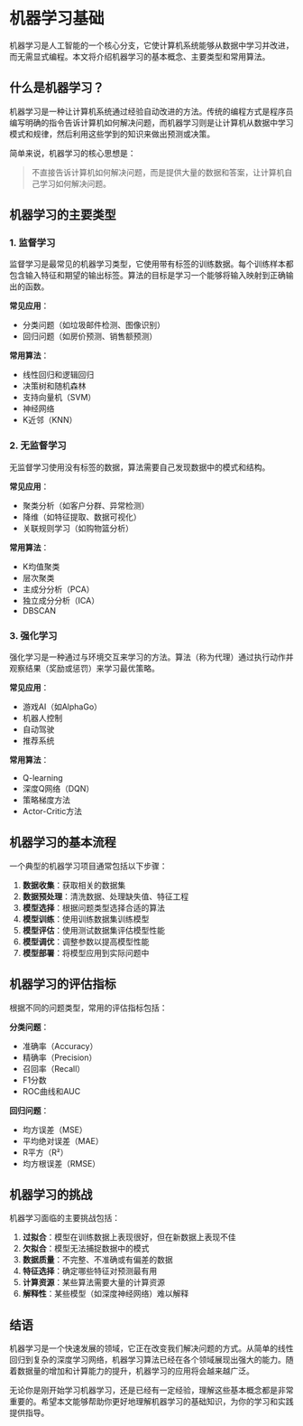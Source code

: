 # 机器学习基础

机器学习是人工智能的一个核心分支，它使计算机系统能够从数据中学习并改进，而无需显式编程。本文将介绍机器学习的基本概念、主要类型和常用算法。

## 什么是机器学习？

机器学习是一种让计算机系统通过经验自动改进的方法。传统的编程方式是程序员编写明确的指令告诉计算机如何解决问题，而机器学习则是让计算机从数据中学习模式和规律，然后利用这些学到的知识来做出预测或决策。

简单来说，机器学习的核心思想是：

> 不直接告诉计算机如何解决问题，而是提供大量的数据和答案，让计算机自己学习如何解决问题。

## 机器学习的主要类型

### 1. 监督学习

监督学习是最常见的机器学习类型，它使用带有标签的训练数据。每个训练样本都包含输入特征和期望的输出标签。算法的目标是学习一个能够将输入映射到正确输出的函数。

**常见应用**：
- 分类问题（如垃圾邮件检测、图像识别）
- 回归问题（如房价预测、销售额预测）

**常用算法**：
- 线性回归和逻辑回归
- 决策树和随机森林
- 支持向量机（SVM）
- 神经网络
- K近邻（KNN）

### 2. 无监督学习

无监督学习使用没有标签的数据，算法需要自己发现数据中的模式和结构。

**常见应用**：
- 聚类分析（如客户分群、异常检测）
- 降维（如特征提取、数据可视化）
- 关联规则学习（如购物篮分析）

**常用算法**：
- K均值聚类
- 层次聚类
- 主成分分析（PCA）
- 独立成分分析（ICA）
- DBSCAN

### 3. 强化学习

强化学习是一种通过与环境交互来学习的方法。算法（称为代理）通过执行动作并观察结果（奖励或惩罚）来学习最优策略。

**常见应用**：
- 游戏AI（如AlphaGo）
- 机器人控制
- 自动驾驶
- 推荐系统

**常用算法**：
- Q-learning
- 深度Q网络（DQN）
- 策略梯度方法
- Actor-Critic方法

## 机器学习的基本流程

一个典型的机器学习项目通常包括以下步骤：

1. **数据收集**：获取相关的数据集
2. **数据预处理**：清洗数据、处理缺失值、特征工程
3. **模型选择**：根据问题类型选择合适的算法
4. **模型训练**：使用训练数据集训练模型
5. **模型评估**：使用测试数据集评估模型性能
6. **模型调优**：调整参数以提高模型性能
7. **模型部署**：将模型应用到实际问题中

## 机器学习的评估指标

根据不同的问题类型，常用的评估指标包括：

**分类问题**：
- 准确率（Accuracy）
- 精确率（Precision）
- 召回率（Recall）
- F1分数
- ROC曲线和AUC

**回归问题**：
- 均方误差（MSE）
- 平均绝对误差（MAE）
- R平方（R²）
- 均方根误差（RMSE）

## 机器学习的挑战

机器学习面临的主要挑战包括：

1. **过拟合**：模型在训练数据上表现很好，但在新数据上表现不佳
2. **欠拟合**：模型无法捕捉数据中的模式
3. **数据质量**：不完整、不准确或有偏差的数据
4. **特征选择**：确定哪些特征对预测最有用
5. **计算资源**：某些算法需要大量的计算资源
6. **解释性**：某些模型（如深度神经网络）难以解释

## 结语

机器学习是一个快速发展的领域，它正在改变我们解决问题的方式。从简单的线性回归到复杂的深度学习网络，机器学习算法已经在各个领域展现出强大的能力。随着数据量的增加和计算能力的提升，机器学习的应用将会越来越广泛。

无论你是刚开始学习机器学习，还是已经有一定经验，理解这些基本概念都是非常重要的。希望本文能够帮助你更好地理解机器学习的基础知识，为你的学习和实践提供指导。
